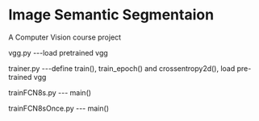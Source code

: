 # Image Semantic Segmentaion
A Computer Vision course project

vgg.py ---load pretrained vgg

trainer.py ---define train(), train_epoch() and crossentropy2d(), load pre-trained vgg

trainFCN8s.py --- main() 

trainFCN8sOnce.py --- main()


